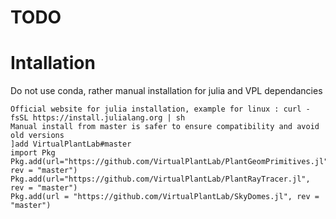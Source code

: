 # TODO


# Intallation

Do not use conda, rather manual installation for julia and VPL dependancies

```
Official website for julia installation, example for linux : curl -fsSL https://install.julialang.org | sh
Manual install from master is safer to ensure compatibility and avoid old versions
]add VirtualPlantLab#master
import Pkg
Pkg.add(url="https://github.com/VirtualPlantLab/PlantGeomPrimitives.jl", rev = "master")
Pkg.add(url="https://github.com/VirtualPlantLab/PlantRayTracer.jl", rev = "master")
Pkg.add(url = "https://github.com/VirtualPlantLab/SkyDomes.jl", rev = "master")
```